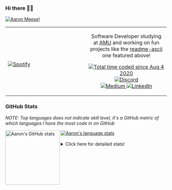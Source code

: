 ### Hi there 👋🏻
[![Aaron Meese!](https://user-images.githubusercontent.com/17814535/88975338-a2aabf00-d27f-11ea-963f-8a19608716b4.png)](https://github.com/ajmeese7/readme-ascii "README ASCII")

<!-- Modified from project here: https://github.com/novatorem/novatorem -->
<table width="100%"> 
  <tr>
  <td width="50%">
      
&nbsp; <br> [![Spotify](https://ajmeese7.vercel.app/api/spotify)](https://open.spotify.com/user/ajmeese)

  </td>
  <td width="50%">
    <p align="center">
    Software Developer studying at <a href="https://www.amu.apus.edu/">AMU</a> and working on fun 
    projects like the <a href="https://github.com/ajmeese7/readme-ascii">readme-ascii</a> one featured above!
    </p>
    <p align="center">
      <a href="https://wakatime.com/@f726891d-3b02-46cd-9b60-e8c59f9e2b14">
        <img src="https://wakatime.com/badge/user/f726891d-3b02-46cd-9b60-e8c59f9e2b14.svg" alt="Total time coded since Aug 4 2020" />
      </a>
      <a href="http://link.aaronmeese.com/discord">
        <img src="https://img.shields.io/badge/discord-ajmeese7%234835-369?style=flat-square&logo=discord&logoColor=white&color=purple" alt="Discord" title="Discord">
      </a>
      <br />
      <a href="https://link.aaronmeese.com/medium">
        <img src="https://img.shields.io/badge/medium-ajmeese7-1DB954?style=flat-square&logo=medium&logoColor=white" alt="Medium" title="Medium">
      </a>
      <a href="https://link.aaronmeese.com/linkedin">
        <img src="https://img.shields.io/badge/linkedIn-aaronmeese-1DB954?style=flat-square&logo=linkedin&logoColor=white&color=blue" alt="LinkedIn" title="LinkedIn">
      </a>
    </p>
  </td>

</table>

[//]: <> (The `&nbsp;` is to have Aphelion take up more space)

### GitHub Stats ###
*NOTE: Top languages does not indicate skill level, it's a GitHub metric of which languages I have the most code in on GitHub*

<a href="https://profile-summary-for-github.com/user/ajmeese7">
  <img align="left" height="170px" src="https://github-readme-stats.vercel.app/api?username=ajmeese7&show_icons=true&line_height=27&count_private=true&include_all_commits=true" alt="Aaron's GitHub stats"/>
  <img src="https://github-readme-stats.vercel.app/api/top-langs/?username=ajmeese7&hide_langs_below=5&layout=compact" alt="Aaron's language stats"/>
</a>

<br />
<br />
<details>
<summary>Click here for detailed stats!</summary>

### :zap: Recent Activity
<!--START_SECTION:activity-->
1. ❗️ Opened issue [#5](https://github.com/rogeriopvl/8bit/issues/5) in [rogeriopvl/8bit](https://github.com/rogeriopvl/8bit)
2. 🗣 Commented on [#59](https://github.com/ajmeese7/spambot/issues/59) in [ajmeese7/spambot](https://github.com/ajmeese7/spambot)
3. 🗣 Commented on [#247](https://github.com/plaid/quickstart/issues/247) in [plaid/quickstart](https://github.com/plaid/quickstart)
4. ❌ Closed PR [#2](https://github.com/bonfire-networks/bonfire_data_access_control/pull/2) in [bonfire-networks/bonfire_data_access_control](https://github.com/bonfire-networks/bonfire_data_access_control)
5. 🗣 Commented on [#2](https://github.com/bonfire-networks/bonfire_data_access_control/issues/2) in [bonfire-networks/bonfire_data_access_control](https://github.com/bonfire-networks/bonfire_data_access_control)
<!--END_SECTION:activity-->

### 🧐 Waka Stats
<!--START_SECTION:waka-->
**🐱 My GitHub Data** 

> 🏆 42 Contributions in the Year 2022
 > 
> 📦 328.7 kB Used in GitHub's Storage 
 > 
> 🚫 Not Opted to Hire
 > 
> 📜 77 Public Repositories 
 > 
> 🔑 21 Private Repositories  
 > 
**I'm an Early 🐤** 

```text
🌞 Morning    250 commits    ███████░░░░░░░░░░░░░░░░░░   29.21% 
🌆 Daytime    318 commits    █████████░░░░░░░░░░░░░░░░   37.15% 
🌃 Evening    271 commits    ████████░░░░░░░░░░░░░░░░░   31.66% 
🌙 Night      17 commits     ░░░░░░░░░░░░░░░░░░░░░░░░░   1.99%

```
📅 **I'm Most Productive on Sunday** 

```text
Monday       89 commits     ██░░░░░░░░░░░░░░░░░░░░░░░   10.4% 
Tuesday      134 commits    ████░░░░░░░░░░░░░░░░░░░░░   15.65% 
Wednesday    109 commits    ███░░░░░░░░░░░░░░░░░░░░░░   12.73% 
Thursday     112 commits    ███░░░░░░░░░░░░░░░░░░░░░░   13.08% 
Friday       101 commits    ███░░░░░░░░░░░░░░░░░░░░░░   11.8% 
Saturday     154 commits    ████░░░░░░░░░░░░░░░░░░░░░   17.99% 
Sunday       157 commits    ████░░░░░░░░░░░░░░░░░░░░░   18.34%

```


📊 **This Week I Spent My Time On** 

```text
⌚︎ Time Zone: America/New_York

💬 Programming Languages: 
JavaScript               13 hrs 38 mins      ███████████████░░░░░░░░░░   60.98% 
Markdown                 3 hrs 28 mins       ████░░░░░░░░░░░░░░░░░░░░░   15.56% 
PHP                      2 hrs 27 mins       ██░░░░░░░░░░░░░░░░░░░░░░░   11.01% 
CSS                      54 mins             █░░░░░░░░░░░░░░░░░░░░░░░░   4.07% 
Elixir                   32 mins             ░░░░░░░░░░░░░░░░░░░░░░░░░   2.41%

🐱‍💻 Projects: 
karameese.com            17 hrs 44 mins      ███████████████████░░░░░░   79.27% 
vault                    2 hrs 29 mins       ██░░░░░░░░░░░░░░░░░░░░░░░   11.14% 
workspace                59 mins             █░░░░░░░░░░░░░░░░░░░░░░░░   4.42% 
aaronmeese.com           42 mins             ░░░░░░░░░░░░░░░░░░░░░░░░░   3.13% 
raspberrypi              14 mins             ░░░░░░░░░░░░░░░░░░░░░░░░░   1.08%

```

**I Mostly Code in JavaScript** 

```text
JavaScript               31 repos            █████████████░░░░░░░░░░░░   51.67% 
HTML                     8 repos             ███░░░░░░░░░░░░░░░░░░░░░░   13.33% 
Java                     4 repos             █░░░░░░░░░░░░░░░░░░░░░░░░   6.67% 
CSS                      3 repos             █░░░░░░░░░░░░░░░░░░░░░░░░   5.0% 
Python                   3 repos             █░░░░░░░░░░░░░░░░░░░░░░░░   5.0%

```



 Last Updated on 11/01/2022
<!--END_SECTION:waka-->
</details>
